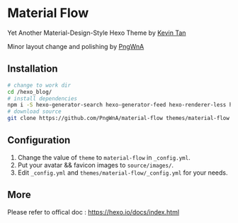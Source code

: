 # Material Flow

Yet Another Material-Design-Style Hexo Theme by [Kevin Tan](https://github.com/stkevintan)

Minor layout change and polishing by [PngWnA](https://github.com/PngWnA)

## Installation
```bash
# change to work dir
cd /hexo_blog/
# install dependencies
npm i -S hexo-generator-search hexo-generator-feed hexo-renderer-less hexo-autoprefixer hexo-generator-json-content
# download source
git clone https://github.com/PngWnA/material-flow themes/material-flow
```

## Configuration
1. Change the value of `theme` to `material-flow` in `_config.yml`.
2. Put your avatar && favicon  images to `source/images/`.
3. Edit `_config.yml` and `themes/material-flow/_config.yml` for your needs.  

## More 
Please refer to offical doc : <https://hexo.io/docs/index.html>
